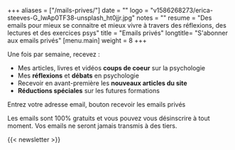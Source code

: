 +++
aliases = ["/mails-prives/"]
date = ""
logo = "v1586268273/erica-steeves-G_lwAp0TF38-unsplash_ht0jjr.jpg"
notes = ""
resume = "Des emails pour mieux se connaitre et mieux vivre à travers des réflexions, des lectures et des exercices psys"
title = "Emails privés"
longtitle= "S'abonner aux emails privés"
[menu.main]
weight = 8
+++

Une fois par semaine, recevez : 
- Mes articles, livres et vidéos **coups de coeur** sur la psychologie
- Mes **réflexions** et **débats** en psychologie
- Recevoir en avant-première les **nouveaux articles du site**
- **Réductions spéciales** sur les futures formations

Entrez votre adresse email, bouton recevoir les emails privés

Les emails sont 100% gratuits et vous pouvez vous désinscrire  à tout moment. Vos emails ne seront jamais transmis à des tiers.

{{< newsletter >}}



